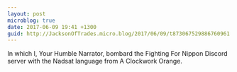 ```yaml
---
layout: post
microblog: true
date: 2017-06-09 19:41 +1300
guid: http://JacksonOfTrades.micro.blog/2017/06/09/t873067529886760961.html
---
```

In which I, Your Humble Narrator, bombard the Fighting For Nippon Discord server with the Nadsat language from A Clockwork Orange.
